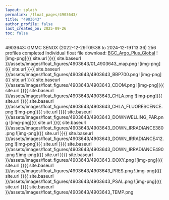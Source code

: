 ```yaml
---
layout: splash
permalink: /float_pages/4903643/
title: "4903643"
author_profile: false
last_created_on: 2025-09-26
toc: false
---
```

 
4903643: GMMC SENOX (2022-12-29T09:38 to 2024-12-19T13:36)
256 profiles completed
Individual float file download: [BGC_Argo_Plus_Global](https://ftp.soest.hawaii.edu/bgc_argo_plus/Individual_Floats/outliers_removed/4903643_Sprof_processed.nc)
![img-png]({{ site.url }}{{ site.baseurl }}/assets/images/float_figures/4903643/01_4903643_map.png
![img-png]({{ site.url }}{{ site.baseurl }}/assets/images/float_figures/4903643/4903643_BBP700.png
![img-png]({{ site.url }}{{ site.baseurl }}/assets/images/float_figures/4903643/4903643_CDOM.png
![img-png]({{ site.url }}{{ site.baseurl }}/assets/images/float_figures/4903643/4903643_CHLA.png
![img-png]({{ site.url }}{{ site.baseurl }}/assets/images/float_figures/4903643/4903643_CHLA_FLUORESCENCE.png
![img-png]({{ site.url }}{{ site.baseurl }}/assets/images/float_figures/4903643/4903643_DOWNWELLING_PAR.png
![img-png]({{ site.url }}{{ site.baseurl }}/assets/images/float_figures/4903643/4903643_DOWN_IRRADIANCE380.png
![img-png]({{ site.url }}{{ site.baseurl }}/assets/images/float_figures/4903643/4903643_DOWN_IRRADIANCE412.png
![img-png]({{ site.url }}{{ site.baseurl }}/assets/images/float_figures/4903643/4903643_DOWN_IRRADIANCE490.png
![img-png]({{ site.url }}{{ site.baseurl }}/assets/images/float_figures/4903643/4903643_DOXY.png
![img-png]({{ site.url }}{{ site.baseurl }}/assets/images/float_figures/4903643/4903643_PRES.png
![img-png]({{ site.url }}{{ site.baseurl }}/assets/images/float_figures/4903643/4903643_PSAL.png
![img-png]({{ site.url }}{{ site.baseurl }}/assets/images/float_figures/4903643/4903643_TEMP.png
